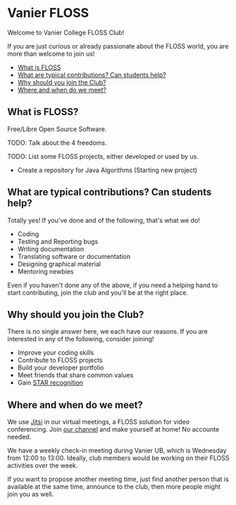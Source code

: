# Vanier FLOSS

Welcome to Vanier College FLOSS Club!

If you are just curious or already passionate about the FLOSS world, you are
more than welcome to join us!

 * [What is FLOSS](#what)  
 * [What are typical contributions? Can students help?](#contributions)
 * [Why should you join the Club?](#why)
 * [Where and when do we meet?](#meetings)  


<a name="what" />

## What is FLOSS?

Free/Libre Open Source Software.

TODO: Talk about the 4 freedoms.

TODO: List some FLOSS projects, either developed or used by us.

* Create a repository for Java Algorithms (Starting new project)

<a name="contributions" />

## What are typical contributions? Can students help?

Totally yes! If you've done and of the following, that's what we do!

 * Coding
 * Testing and Reporting bugs
 * Writing documentation
 * Translating software or documentation
 * Designing graphical material
 * Mentoring newbies

Even if you haven't done any of the above, if you need a helping hand to start
contributing, join the club and you'll be at the right place.

<a name="why" />

## Why should you join the Club?

There is no single answer here, we each have our reasons. If you are interested
in any of the following, consider joining!

 * Improve your coding skills
 * Contribute to FLOSS projects
 * Build your developer portfolio
 * Meet friends that share common values
 * Gain [STAR recognition](https://www.vaniercollege.qc.ca/star-program/)

<a name="meetings" />

## Where and when do we meet?

We use [Jitsi](https://meet.jit.si/) in our virtual meetings, a FLOSS solution
for video conferencing. Join [our channel](https://meet.jit.si/vanierFLOSS) and
make yourself at home! No accounte needed.

We have a weekly check-in meeting during Vanier UB, which is Wednesday from 12:00
to 13:00. Ideally, club members would be working on their FLOSS activities over
the week.

If you want to propose another meeting time, just find another person that is
available at the same time, announce to the club, then more people might
join you as well.